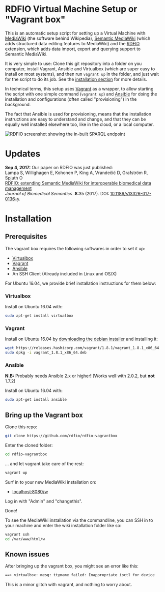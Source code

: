 # RDFIO Virtual Machine Setup or "Vagrant box"

This is an automatic setup script for setting up a Virtual Machine with [MediaWiki](https://www.mediawiki.org) (the software behind Wikipedia), [Semantic MediaWiki](https://www.semantic-mediawiki.org) (which adds structured data editing features to MediaWiki) and the [RDFIO](https://github.com/rdfio/RDFIO) extension, which adds data import, export and querying support to Semantic MediaWiki.

It is very simple to use: Clone this git repository into a folder on you computer, install Vagrant, Ansible and Virtualbox (which are super easy to install on most systems), and then run `vagrant up` in the folder, and just wait for the script to do its job. See the [installation section](#Installation) for more details.

In technical terms, this setup uses [Vagrant](https://www.vagrantup.com/) as a wrapper, to allow starting the script with one simple command (`vagrant up`) and [Ansible](https://www.ansible.com/) for doing the installation and configurations (often called "provisioning") in the background.

The fact that Ansible is used for provisioning, means that the installation
instructions are easy to understand and change, and that they can be equally
well installed elsewhere too, like in the cloud, or a local computer.

![RDFIO screenshot showing the in-built SPARQL endpoint](http://i.imgur.com/PMMIHZ4.png)

# Updates

**Sep 4, 2017:** Our paper on RDFIO was just published:<br>
Lampa S, Willighagen E, Kohonen P, King A, Vrandečić D, Grafström R, Spjuth O<br> 
[RDFIO: extending Semantic MediaWiki for interoperable biomedical data management](https://jbiomedsem.biomedcentral.com/articles/10.1186/s13326-017-0136-y)<br>
*Journal of Biomedical Semantics*. **8**:35 (2017). DOI: [10.1186/s13326-017-0136-y](https://dx.doi.org/10.1186/s13326-017-0136-y).

# Installation

## Prerequisites

The vagrant box requires the following softwares in order to set it up:

- [Virtualbox](https://www.virtualbox.org/)
- [Vagrant](https://www.vagrantup.com/)
- [Ansible](https://www.ansible.com/)
- An SSH Client (Already included in Linux and OS/X)

For Ubuntu 16.04, we provide brief installation instructions for them below:

### Virtualbox

Install on Ubuntu 16.04 with:

```bash
sudo apt-get install virtualbox
```

### Vagrant

Install on Ubuntu 16.04 by [downloading the debian installer](https://www.vagrantup.com/downloads.html) and installing it:

```bash
wget https://releases.hashicorp.com/vagrant/1.8.1/vagrant_1.8.1_x86_64.deb
sudo dpkg -i vagrant_1.8.1_x86_64.deb
```

### Ansible

**N.B:** Probably needs Ansible 2.x or higher! (Works well with 2.0.2, but **not** 1.7.2)

Install on Ubuntu 16.04 with:

```bash
sudo apt-get install ansible
```

## Bring up the Vagrant box

Clone this repo:

```bash
git clone https://github.com/rdfio/rdfio-vagrantbox
```
Enter the cloned folder:

```bash
cd rdfio-vagrantbox
```

... and let vagrant take care of the rest:

```bash
vagrant up
```

Surf in to your new MediaWiki installation on:

* [localhost:8080/w](http://localhost:8080/w)

Log in with "Admin" and "changethis".

Done!

To see the MediaWiki installation via the commandline, you can SSH in to your machine and enter the wiki installation folder like so:

```bash
vagrant ssh
cd /var/www/html/w
```

## Known issues

After bringing up the vagrant box, you might see an error like this:

```bash
==> virtualbox: mesg: ttyname failed: Inappropriate ioctl for device
```

This is a minor glitch with vagrant, and nothing to worry about.
